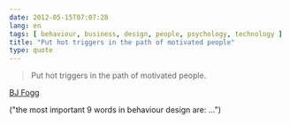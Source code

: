 ```yaml
---
date: 2012-05-15T07:07:28
lang: en
tags: [ behaviour, business, design, people, psychology, technology ]
title: "Put hot triggers in the path of motivated people"
type: quote
---
```


> Put hot triggers in the path of motivated people.

[BJ Fogg](http://www.bjfogg.com/)

("the most important 9 words in behaviour design are: ...")

